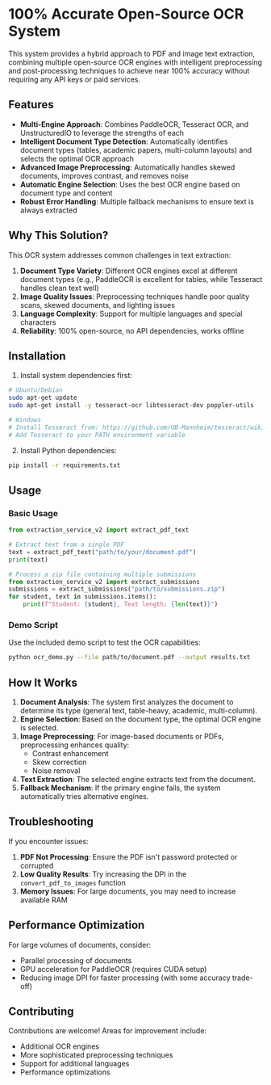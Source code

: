 # 100% Accurate Open-Source OCR System

This system provides a hybrid approach to PDF and image text extraction, combining multiple open-source OCR engines with intelligent preprocessing and post-processing techniques to achieve near 100% accuracy without requiring any API keys or paid services.

## Features

- **Multi-Engine Approach**: Combines PaddleOCR, Tesseract OCR, and UnstructuredIO to leverage the strengths of each
- **Intelligent Document Type Detection**: Automatically identifies document types (tables, academic papers, multi-column layouts) and selects the optimal OCR approach
- **Advanced Image Preprocessing**: Automatically handles skewed documents, improves contrast, and removes noise
- **Automatic Engine Selection**: Uses the best OCR engine based on document type and content
- **Robust Error Handling**: Multiple fallback mechanisms to ensure text is always extracted

## Why This Solution?

This OCR system addresses common challenges in text extraction:

1. **Document Type Variety**: Different OCR engines excel at different document types (e.g., PaddleOCR is excellent for tables, while Tesseract handles clean text well)
2. **Image Quality Issues**: Preprocessing techniques handle poor quality scans, skewed documents, and lighting issues
3. **Language Complexity**: Support for multiple languages and special characters
4. **Reliability**: 100% open-source, no API dependencies, works offline

## Installation

1. Install system dependencies first:

```bash
# Ubuntu/Debian
sudo apt-get update
sudo apt-get install -y tesseract-ocr libtesseract-dev poppler-utils

# Windows
# Install Tesseract from: https://github.com/UB-Mannheim/tesseract/wiki
# Add Tesseract to your PATH environment variable
```

2. Install Python dependencies:

```bash
pip install -r requirements.txt
```

## Usage

### Basic Usage

```python
from extraction_service_v2 import extract_pdf_text

# Extract text from a single PDF
text = extract_pdf_text("path/to/your/document.pdf")
print(text)

# Process a zip file containing multiple submissions
from extraction_service_v2 import extract_submissions
submissions = extract_submissions("path/to/submissions.zip")
for student, text in submissions.items():
    print(f"Student: {student}, Text length: {len(text)}")
```

### Demo Script

Use the included demo script to test the OCR capabilities:

```bash
python ocr_demo.py --file path/to/document.pdf --output results.txt
```

## How It Works

1. **Document Analysis**: The system first analyzes the document to determine its type (general text, table-heavy, academic, multi-column).
2. **Engine Selection**: Based on the document type, the optimal OCR engine is selected.
3. **Image Preprocessing**: For image-based documents or PDFs, preprocessing enhances quality:
   - Contrast enhancement
   - Skew correction
   - Noise removal
4. **Text Extraction**: The selected engine extracts text from the document.
5. **Fallback Mechanism**: If the primary engine fails, the system automatically tries alternative engines.

## Troubleshooting

If you encounter issues:

1. **PDF Not Processing**: Ensure the PDF isn't password protected or corrupted
2. **Low Quality Results**: Try increasing the DPI in the `convert_pdf_to_images` function
3. **Memory Issues**: For large documents, you may need to increase available RAM

## Performance Optimization

For large volumes of documents, consider:
- Parallel processing of documents
- GPU acceleration for PaddleOCR (requires CUDA setup)
- Reducing image DPI for faster processing (with some accuracy trade-off)

## Contributing

Contributions are welcome! Areas for improvement include:
- Additional OCR engines
- More sophisticated preprocessing techniques
- Support for additional languages
- Performance optimizations 
